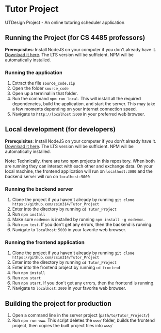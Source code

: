 # Tutor Project

UTDesign Project - An online tutoring scheduler application.

## Running the Project (for CS 4485 professors)

**Prerequisites**: Install NodeJS on your computer if you don't already have it. [Download it here](https://nodejs.org/en/). The LTS version will be sufficient. NPM will be automatically installed.

### Running the application

1. Extract the file `source_code.zip`
2. Open the folder `source_code`
3. Open up a terminal in that folder.
4. Run the command `npm run local`. This will install all the required dependencies, build the application, and start the server. This may take a few moments depending on your internet connection speed.
5. Navigate to `http://localhost:5000` in your preferred web browser.

## Local development (for developers)

**Prerequisites**: Install NodeJS on your computer if you don't already have it. [Download it here](https://nodejs.org/en/). The LTS version will be sufficient. NPM will be automatically installed.

Note: Technically, there are two npm projects in this repository. When both are running they can interact with each other and exchange data. On your local machine, the frontend application will run on `localhost:3000` and the backend server will run on `localhost:5000`

### Running the backend server

1. Clone the project if you haven't already by running `git clone https://github.com/zsim314/Tutor_Project`
2. Enter into the directory by running `cd Tutor_Project`
3. Run `npm install`
4. Make sure `nodemon` is installed by running `npm install -g nodemon`.
5. Run `npm test`. If you don't get any errors, then the backend is running.
6. Navigate to `localhost:5000` in your favorite web browser.

### Running the frontend application

1. Clone the project if you haven't already by running `git clone https://github.com/zsim314/Tutor_Project`
2. Enter into the directory by running `cd Tutor_Project`
3. Enter into the frontend project by running `cd frontend`
4. Run `npm install`
5. Run `npm start`
6. Run `npm start`. If you don't get any errors, then the frontend is running.
7. Navigate to `localhost:3000` in your favorite web browser.

## Building the project for production

1. Open a command line in the server project (`path/to/Tutor_Project/`)
2. Run `npm run www`. This script deletes the `www/` folder, builds the frontend project, then copies the built project files into `www/`
